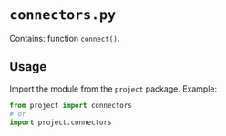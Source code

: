 # `connectors.py`

Contains: function `connect()`.

## Usage

Import the module from the `project` package. Example:

```python
from project import connectors
# or
import project.connectors
```
